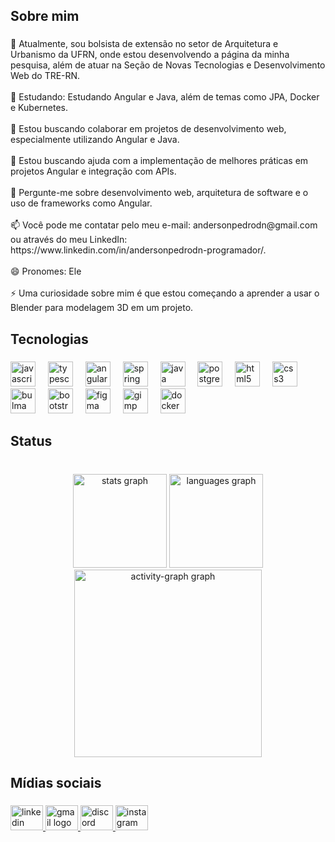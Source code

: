 <h2 align="left">Sobre mim</h2>

###

<p align="left">🔭 Atualmente, sou bolsista de extensão no setor de Arquitetura e Urbanismo da UFRN, onde estou desenvolvendo a página da minha pesquisa, além de atuar na Seção de Novas Tecnologias e Desenvolvimento Web do TRE-RN.<br><br>🌱 Estudando: Estudando Angular e Java, além de temas como JPA, Docker e Kubernetes.<br><br>👯 Estou buscando colaborar em projetos de desenvolvimento web, especialmente utilizando Angular e Java.<br><br>🤔 Estou buscando ajuda com a implementação de melhores práticas em projetos Angular e integração com APIs.<br><br>💬 Pergunte-me sobre desenvolvimento web, arquitetura de software e o uso de frameworks como Angular.<br><br>📫 Você pode me contatar pelo meu e-mail: andersonpedrodn@gmail.com ou através do meu LinkedIn: https://www.linkedin.com/in/andersonpedrodn-programador/.<br><br>😄 Pronomes: Ele<br><br>⚡ Uma curiosidade sobre mim é que estou começando a aprender a usar o Blender para modelagem 3D em um projeto.</p>

###

<h2 align="left">Tecnologias</h2>

###

<div align="left">
  <img src="https://skillicons.dev/icons?i=js" height="40" alt="javascript logo"  />
  <img width="12" />
  <img src="https://skillicons.dev/icons?i=ts" height="40" alt="typescript logo"  />
  <img width="12" />
  <img src="https://cdn.jsdelivr.net/gh/devicons/devicon/icons/angularjs/angularjs-original.svg" height="40" alt="angularjs logo"  />
  <img width="12" />
  <img src="https://cdn.jsdelivr.net/gh/devicons/devicon/icons/spring/spring-original.svg" height="40" alt="spring logo"  />
  <img width="12" />
  <img src="https://cdn.jsdelivr.net/gh/devicons/devicon/icons/java/java-original.svg" height="40" alt="java logo"  />
  <img width="12" />
  <img src="https://cdn.jsdelivr.net/gh/devicons/devicon/icons/postgresql/postgresql-original.svg" height="40" alt="postgresql logo"  />
  <img width="12" />
  <img src="https://cdn.jsdelivr.net/gh/devicons/devicon/icons/html5/html5-original.svg" height="40" alt="html5 logo"  />
  <img width="12" />
  <img src="https://cdn.jsdelivr.net/gh/devicons/devicon/icons/css3/css3-original.svg" height="40" alt="css3 logo"  />
  <img width="12" />
  <img src="https://cdn.simpleicons.org/bulma/00D1B2" height="40" alt="bulma logo"  />
  <img width="12" />
  <img src="https://cdn.simpleicons.org/bootstrap/7952B3" height="40" alt="bootstrap logo"  />
  <img width="12" />
  <img src="https://cdn.jsdelivr.net/gh/devicons/devicon/icons/figma/figma-original.svg" height="40" alt="figma logo"  />
  <img width="12" />
  <img src="https://cdn.jsdelivr.net/gh/devicons/devicon/icons/gimp/gimp-original.svg" height="40" alt="gimp logo"  />
  <img width="12" />
  <img src="https://cdn.simpleicons.org/docker/2496ED" height="40" alt="docker logo"  />
</div>

###

<h2 align="left">Status</h2>

###

<br clear="both">

<div align="center">
  <img src="https://github-readme-stats.vercel.app/api?username=andersonpedrodn&hide_title=false&hide_rank=false&show_icons=true&include_all_commits=true&count_private=true&disable_animations=false&theme=monokai&locale=pt-br&hide_border=false&order=1" height="150" alt="stats graph"  />
  <img src="https://github-readme-stats.vercel.app/api/top-langs?username=andersonpedrodn&locale=pt-br&hide_title=false&layout=compact&card_width=320&langs_count=7&theme=apprentice&hide_border=false&order=2" height="150" alt="languages graph"  />
  <img src="https://github-readme-activity-graph.vercel.app/graph?username=andersonpedrodn&radius=16&theme=monokai&area=true&order=5" height="300" alt="activity-graph graph"  />
</div>

###

<h2 align="left">Mídias sociais</h2>

###

<div align="left">
  <a href="https://www.linkedin.com/in/andersonpedrodn-programador/" target="_blank">
    <img src="https://raw.githubusercontent.com/maurodesouza/profile-readme-generator/master/src/assets/icons/social/linkedin/default.svg" width="52" height="40" alt="linkedin logo"  />
  </a>
  <a href="andersonpedrodn@gmail.com" target="_blank">
    <img src="https://raw.githubusercontent.com/maurodesouza/profile-readme-generator/master/src/assets/icons/social/gmail/default.svg" width="52" height="40" alt="gmail logo"  />
  </a>
  <a href="andersonpedrodn" target="_blank">
    <img src="https://raw.githubusercontent.com/maurodesouza/profile-readme-generator/master/src/assets/icons/social/discord/default.svg" width="52" height="40" alt="discord logo"  />
  </a>
  <a href="https://www.instagram.com/andersonpedrodn?igsh=c2k5eW4wOWEwbWZ6" target="_blank">
    <img src="https://raw.githubusercontent.com/maurodesouza/profile-readme-generator/master/src/assets/icons/social/instagram/default.svg" width="52" height="40" alt="instagram logo"  />
  </a>
</div>

###
